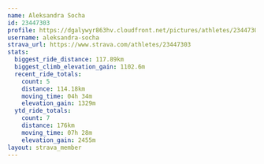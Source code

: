 ```yaml
---
name: Aleksandra Socha
id: 23447303
profile: https://dgalywyr863hv.cloudfront.net/pictures/athletes/23447303/14745546/4/large.jpg
username: aleksandra-socha
strava_url: https://www.strava.com/athletes/23447303
stats:
  biggest_ride_distance: 117.89km
  biggest_climb_elevation_gain: 1102.6m
  recent_ride_totals:
    count: 5
    distance: 114.18km
    moving_time: 04h 34m
    elevation_gain: 1329m
  ytd_ride_totals:
    count: 7
    distance: 176km
    moving_time: 07h 28m
    elevation_gain: 2455m
layout: strava_member
--- 
```

